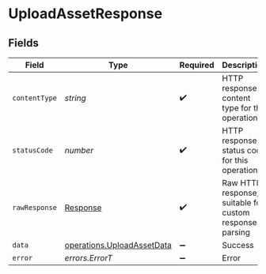 # UploadAssetResponse


## Fields

| Field                                                                    | Type                                                                     | Required                                                                 | Description                                                              |
| ------------------------------------------------------------------------ | ------------------------------------------------------------------------ | ------------------------------------------------------------------------ | ------------------------------------------------------------------------ |
| `contentType`                                                            | *string*                                                                 | :heavy_check_mark:                                                       | HTTP response content type for this operation                            |
| `statusCode`                                                             | *number*                                                                 | :heavy_check_mark:                                                       | HTTP response status code for this operation                             |
| `rawResponse`                                                            | [Response](https://developer.mozilla.org/en-US/docs/Web/API/Response)    | :heavy_check_mark:                                                       | Raw HTTP response; suitable for custom response parsing                  |
| `data`                                                                   | [operations.UploadAssetData](../../models/operations/uploadassetdata.md) | :heavy_minus_sign:                                                       | Success                                                                  |
| `error`                                                                  | *errors.ErrorT*                                                          | :heavy_minus_sign:                                                       | Error                                                                    |